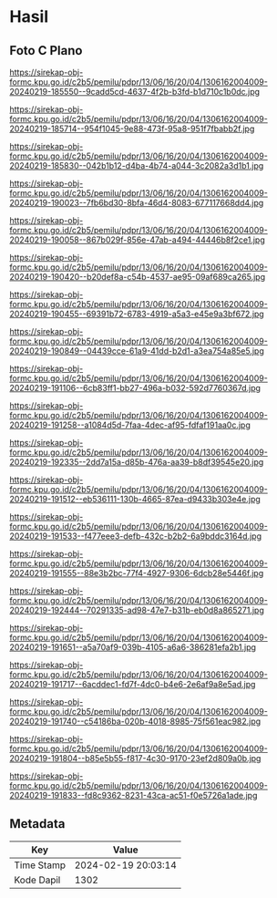# Hasil

## Foto C Plano

https://sirekap-obj-formc.kpu.go.id/c2b5/pemilu/pdpr/13/06/16/20/04/1306162004009-20240219-185550--9cadd5cd-4637-4f2b-b3fd-b1d710c1b0dc.jpg

https://sirekap-obj-formc.kpu.go.id/c2b5/pemilu/pdpr/13/06/16/20/04/1306162004009-20240219-185714--954f1045-9e88-473f-95a8-951f7fbabb2f.jpg

https://sirekap-obj-formc.kpu.go.id/c2b5/pemilu/pdpr/13/06/16/20/04/1306162004009-20240219-185830--042b1b12-d4ba-4b74-a044-3c2082a3d1b1.jpg

https://sirekap-obj-formc.kpu.go.id/c2b5/pemilu/pdpr/13/06/16/20/04/1306162004009-20240219-190023--7fb6bd30-8bfa-46d4-8083-677117668dd4.jpg

https://sirekap-obj-formc.kpu.go.id/c2b5/pemilu/pdpr/13/06/16/20/04/1306162004009-20240219-190058--867b029f-856e-47ab-a494-44446b8f2ce1.jpg

https://sirekap-obj-formc.kpu.go.id/c2b5/pemilu/pdpr/13/06/16/20/04/1306162004009-20240219-190420--b20def8a-c54b-4537-ae95-09af689ca265.jpg

https://sirekap-obj-formc.kpu.go.id/c2b5/pemilu/pdpr/13/06/16/20/04/1306162004009-20240219-190455--69391b72-6783-4919-a5a3-e45e9a3bf672.jpg

https://sirekap-obj-formc.kpu.go.id/c2b5/pemilu/pdpr/13/06/16/20/04/1306162004009-20240219-190849--04439cce-61a9-41dd-b2d1-a3ea754a85e5.jpg

https://sirekap-obj-formc.kpu.go.id/c2b5/pemilu/pdpr/13/06/16/20/04/1306162004009-20240219-191106--6cb83ff1-bb27-496a-b032-592d7760367d.jpg

https://sirekap-obj-formc.kpu.go.id/c2b5/pemilu/pdpr/13/06/16/20/04/1306162004009-20240219-191258--a1084d5d-7faa-4dec-af95-fdfaf191aa0c.jpg

https://sirekap-obj-formc.kpu.go.id/c2b5/pemilu/pdpr/13/06/16/20/04/1306162004009-20240219-192335--2dd7a15a-d85b-476a-aa39-b8df39545e20.jpg

https://sirekap-obj-formc.kpu.go.id/c2b5/pemilu/pdpr/13/06/16/20/04/1306162004009-20240219-191512--eb536111-130b-4665-87ea-d9433b303e4e.jpg

https://sirekap-obj-formc.kpu.go.id/c2b5/pemilu/pdpr/13/06/16/20/04/1306162004009-20240219-191533--f477eee3-defb-432c-b2b2-6a9bddc3164d.jpg

https://sirekap-obj-formc.kpu.go.id/c2b5/pemilu/pdpr/13/06/16/20/04/1306162004009-20240219-191555--88e3b2bc-77f4-4927-9306-6dcb28e5446f.jpg

https://sirekap-obj-formc.kpu.go.id/c2b5/pemilu/pdpr/13/06/16/20/04/1306162004009-20240219-192444--70291335-ad98-47e7-b31b-eb0d8a865271.jpg

https://sirekap-obj-formc.kpu.go.id/c2b5/pemilu/pdpr/13/06/16/20/04/1306162004009-20240219-191651--a5a70af9-039b-4105-a6a6-386281efa2b1.jpg

https://sirekap-obj-formc.kpu.go.id/c2b5/pemilu/pdpr/13/06/16/20/04/1306162004009-20240219-191717--6acddec1-fd7f-4dc0-b4e6-2e6af9a8e5ad.jpg

https://sirekap-obj-formc.kpu.go.id/c2b5/pemilu/pdpr/13/06/16/20/04/1306162004009-20240219-191740--c54186ba-020b-4018-8985-75f561eac982.jpg

https://sirekap-obj-formc.kpu.go.id/c2b5/pemilu/pdpr/13/06/16/20/04/1306162004009-20240219-191804--b85e5b55-f817-4c30-9170-23ef2d809a0b.jpg

https://sirekap-obj-formc.kpu.go.id/c2b5/pemilu/pdpr/13/06/16/20/04/1306162004009-20240219-191833--fd8c9362-8231-43ca-ac51-f0e5726a1ade.jpg


## Metadata

| Key        | Value               |
| ---------- | ------------------- |
| Time Stamp | 2024-02-19 20:03:14 |
| Kode Dapil | 1302                |



